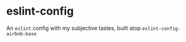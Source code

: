 # eslint-config
An `eslint` config with my subjective tastes, built atop `eslint-config-airbnb-base`
